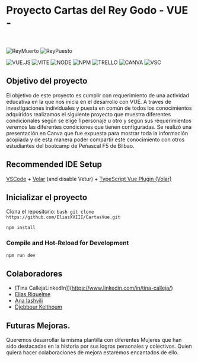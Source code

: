 # Proyecto Cartas del Rey Godo - VUE -
<br>

![ReyMuerto](https://www.html6.es/img/rey_ervigio.png) ![ReyPuesto](https://www.html6.es/img/rey_atanagildo.png)
<br />

![VUE.JS](https://img.shields.io/badge/Vue%20js-35495E?style=for-the-badge&logo=vuedotjs&logoColor=4FC08D)
![VITE](https://img.shields.io/badge/Vite-B73BFE?style=for-the-badge&logo=vite&logoColor=FFD62E)
![NODE](https://img.shields.io/badge/Node%20js-339933?style=for-the-badge&logo=nodedotjs&logoColor=white)
![NPM](https://img.shields.io/badge/npm-CB3837?style=for-the-badge&logo=npm&logoColor=white)
![TRELLO](https://img.shields.io/badge/Trello-0052CC?style=for-the-badge&logo=trello&logoColor=white)
![CANVA](https://img.shields.io/badge/Canva-%2300C4CC.svg?&style=for-the-badge&logo=Canva&logoColor=white)
![VSC](https://img.shields.io/badge/Visual_Studio_Code-0078D4?style=for-the-badge&logo=visual%20studio%20code&logoColor=white)

## Objetivo del proyecto

El objetivo de este proyecto es cumplir con requerimiento de una actividad educativa en la que nos inicia en el desarrollo con VUE.
A traves de investigaciones individuales y puesta en común de todos los conocimientos adquiridos realizamos el siguiente proyecto que muestra diferentes condicionales según se elige 1 personaje u otro y según sus requerimientos veremos las diferentes condiciones que tienen configuradas.
Se realizó una presentación en Canva que fue expuesta para mostrar toda la información acopiada y de esta manera poder compartir este conocimiento con otros estudiantes del bootcamp de Peñascal F5 de Bilbao.


## Recommended IDE Setup

[VSCode](https://code.visualstudio.com/) + [Volar](https://marketplace.visualstudio.com/items?itemName=Vue.volar) (and disable Vetur) + [TypeScript Vue Plugin (Volar)](https://marketplace.visualstudio.com/items?itemName=Vue.vscode-typescript-vue-plugin)


## Inicializar el proyecto
 Clona el repositorio:
    ```bash
    git clone https://github.com/EliasXVIII/CartasVue.git
    ```

```sh
npm install 
```

### Compile and Hot-Reload for Development

```sh
npm run dev
```
## Colaboradores
- [Tina CallejaLinkedIn]](https://www.linkedin.com/in/tina-calleja/)
- [Elias Riquelme](https://www.linkedin.com/in/elias-javier-riquelme-b62655297/)
- [Ana Iashvili](https://www.linkedin.com/in/anaiashvili/)
- [Djebbour Kelthoum](https://www.linkedin.com/in/djebbour-kelthoum-438071258/)

## Futuras Mejoras.

Queremos desarrollar la misma plantilla con diferentes Mujeres que han sido destacadas en la historia por sus logros personales y colectivos. 
Quien quiera hacer colaboraciones de mejora estaremos encantados de ello.


